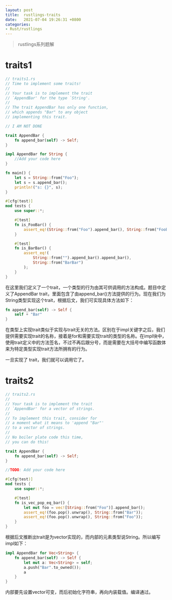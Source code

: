 ```yaml
---
layout: post
title:  rustlings-traits
date:   2021-07-04 19:26:31 +0800
categories:
- Rust/rustlings
---
```


> rustlings系列题解

# traits1
```rust
// traits1.rs
// Time to implement some traits!
//
// Your task is to implement the trait
// `AppendBar' for the type `String'.
//
// The trait AppendBar has only one function,
// which appends "Bar" to any object
// implementing this trait.

// I AM NOT DONE

trait AppendBar {
    fn append_bar(self) -> Self;
}

impl AppendBar for String {
    //Add your code here
}

fn main() {
    let s = String::from("Foo");
    let s = s.append_bar();
    println!("s: {}", s);
}

#[cfg(test)]
mod tests {
    use super::*;

    #[test]
    fn is_FooBar() {
        assert_eq!(String::from("Foo").append_bar(), String::from("FooBar"));
    }

    #[test]
    fn is_BarBar() {
        assert_eq!(
            String::from("").append_bar().append_bar(),
            String::from("BarBar")
        );
    }
}
```

在这里我们定义了一个trait，一个类型的行为由其可供调用的方法构成。题目中定义了AppendBar trait，里面包含了由append_bar()方法提供的行为。现在我们为String类型实现这个trait，根据后文，我们可实现具体方法如下：
```rust
fn append_bar(self) -> Self {
    self + "Bar"
}
```

在类型上实现trait类似于实现与trait无关的方法。区别在于impl关键字之后，我们提供需要实现trait的名称，接着是for和需要实现trait的类型的名称。在impl块中，使用trait定义中的方法签名，不过不再后跟分号，而是需要在大括号中编写函数体来为特定类型实现trait方法所拥有的行为。

一旦实现了 trait，我们就可以调用它了。

# traits2
```rust
// traits2.rs
//
// Your task is to implement the trait
// `AppendBar' for a vector of strings.
//
// To implement this trait, consider for
// a moment what it means to 'append "Bar"'
// to a vector of strings.
//
// No boiler plate code this time,
// you can do this!

trait AppendBar {
    fn append_bar(self) -> Self;
}

//TODO: Add your code here

#[cfg(test)]
mod tests {
    use super::*;

    #[test]
    fn is_vec_pop_eq_bar() {
        let mut foo = vec![String::from("Foo")].append_bar();
        assert_eq!(foo.pop().unwrap(), String::from("Bar"));
        assert_eq!(foo.pop().unwrap(), String::from("Foo"));
    }
}
```

根据后文推断出trait是为vector实现的，而内部的元素类型说String。所以编写impl如下：

```rust
impl AppendBar for Vec<String> {
    fn append_bar(self) -> Self {
        let mut a: Vec<String> = self;
        a.push("Bar".to_owned());
        a
    }
}

```

内部要先设置vector可变，而后初始化字符串，再向内装载值。编译通过。

